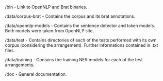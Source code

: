 /bin - Link to OpenNLP and Brat binaries.

/data/corpus-brat - Contains the corpus and its brat annotations.

/data/opennlp-models - Contains the sentence detector and token models. Both models were taken from OpenNLP site.

/data/test - Contains directories of each of the tests performed with its own corpus (considering the arrangement). Further informations contained in .txt files.

/data/training - Contains the training NER models for each of the test arrangements.

/doc - General documentation.
